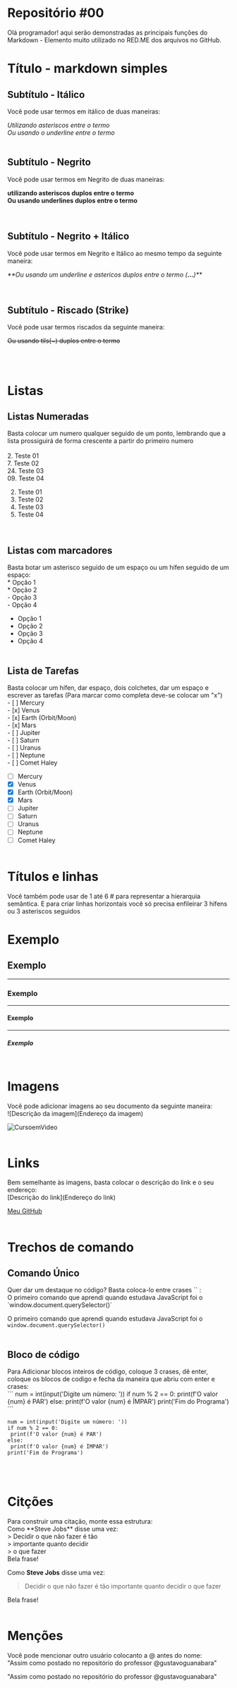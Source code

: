 # Repositório #00


<p>Olá programador! aqui serão demonstradas as principais funções do Markdown - Elemento muito utilizado no RED.ME dos arquivos no GitHub.<br>

<h1> Título - markdown simples</h1>

<h2>Subtítulo - Itálico</h2>
<p>Você pode usar termos em itálico de duas maneiras:<br></p>

*Utilizando asteriscos entre o termo* <br>
_Ou usando o underline entre o termo_<br><br>

<h2>Subtítulo - Negrito</h2>
<p>Você pode usar termos em Negrito de duas maneiras:<br>

**utilizando asteriscos duplos entre o termo**<br>
__Ou usando underlines duplos entre o termo__</p><br>
<h2>Subtítulo - Negrito + Itálico</h2>
<p>Você pode usar termos em Negrito e Itálico ao mesmo tempo da seguinte maneira:<br>

_**Ou usando um underline e astericos duplos entre o termo (_**...**_)**_</p><br>

<h2>Subtítulo - Riscado (Strike)</h2>
<p>Você pode usar termos riscados da seguinte maneira:<br>

~~Ou usando tils(~) duplos entre o termo~~</p><br><br>

<h1>Listas</h1>

<h2>Listas Numeradas</h2>
<p>Basta colocar um numero qualquer seguido de um ponto, lembrando que a lista prossiguirá de forma crescente a partir do primeiro numero<br><br>
2. Teste 01 <br>
7. Teste 02 <br>
24. Teste 03 <br>
09. Teste 04</p>

2. Teste 01 <br>
7. Teste 02 <br>
24. Teste 03 <br>
09. Teste 04</p><br>

<h2>Listas com marcadores</h2>
<p>Basta botar um asterisco seguido de um espaço ou um hífen seguido de um espaço:<br>
* Opção 1<br>
* Opção 2<br>
- Opção 3<br>
- Opção 4

* Opção 1<br>
* Opção 2<br>
* Opção 3<br>
* Opção 4<br><br></p>

<h2>Lista de Tarefas</h2>
<p>Basta colocar um hífen, dar espaço, dois colchetes, dar um espaço e escrever as tarefas (Para marcar como completa deve-se colocar um "x")<br>
- [ ] Mercury<br>
- [x] Venus<br>
- [x] Earth (Orbit/Moon)<br>
- [x] Mars<br>
- [ ] Jupiter<br>
- [ ] Saturn<br>
- [ ] Uranus<br>
- [ ] Neptune<br>
- [ ] Comet Haley<br>

- [ ] Mercury<br>
- [x] Venus<br>
- [x] Earth (Orbit/Moon)<br>
- [x] Mars<br>
- [ ] Jupiter<br>
- [ ] Saturn<br>
- [ ] Uranus<br>
- [ ] Neptune<br>
- [ ] Comet Haley<br><br>

<h1>Títulos e linhas</h1>

<p>Você também pode usar de 1 até 6 # para representar a hierarquia semântica. E para criar linhas horizontais você só precisa enfileirar 3 hifens ou 3 asteriscos seguidos <br></p>

# Exemplo
## Exemplo
---
### Exemplo
***
#### Exemplo
___
##### Exemplo<br><br><br>

# Imagens
<p>Você pode adicionar imagens ao seu documento da seguinte maneira:<br>
![Descrição da imagem](Endereço da imagem)<br>

![CursoemVideo](https://cursoemvideo.com/logo.png)<br><br>

# Links
<p>Bem semelhante às imagens, basta colocar o descrição do link e o seu endereço:<br>
[Descrição do link](Endereço do link)<br>

[Meu GitHub](https://github.com/joaoguilhermemendes)<br><br>

# Trechos de comando
## Comando Único
<p>Quer dar um destaque no código? Basta coloca-lo entre crases `` :<br>
O primeiro comando que aprendi quando estudava JavaScript foi o `window.document.querySelector()`<br>

O primeiro comando que aprendi quando estudava JavaScript foi o `window.document.querySelector()`<br><br>

## Bloco de código
<p>Para Adicionar blocos inteiros de código, coloque 3 crases, dê enter, coloque os blocos de codigo e fecha da maneira que abriu com enter e crases:<br>
```
num = int(input('Digite um número: '))
if num % 2 == 0:
 print(f'O valor {num} é PAR')
else:
 print(f'O valor {num} é ÍMPAR')
print('Fim do Programa')
``` 

```
num = int(input('Digite um número: '))
if num % 2 == 0:
 print(f'O valor {num} é PAR')
else:
 print(f'O valor {num} é ÍMPAR')
print('Fim do Programa')
```
<br><br>

# Citções
<p>Para construir uma citação, monte essa estrutura:<br>
Como **Steve Jobs** disse uma vez:<br>
> Decidir o que não fazer é tão<br>
> importante quanto decidir<br>
> o que fazer<br>
Bela frase!<br>

Como **Steve Jobs** disse uma vez:
> Decidir o que não fazer é tão
> importante quanto decidir
> o que fazer

Bela frase!<br><br>

# Menções
<p>Você pode mencionar outro usuário colocanto a @ antes do nome:<br>
"Assim como postado no repositório do professor @gustavoguanabara"<br>

"Assim como postado no repositório do professor @gustavoguanabara"


